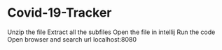 # Covid-19-Tracker

Unzip the file
Extract all the subfiles
Open the file in intellij 
Run the code
Open browser and search url localhost:8080
